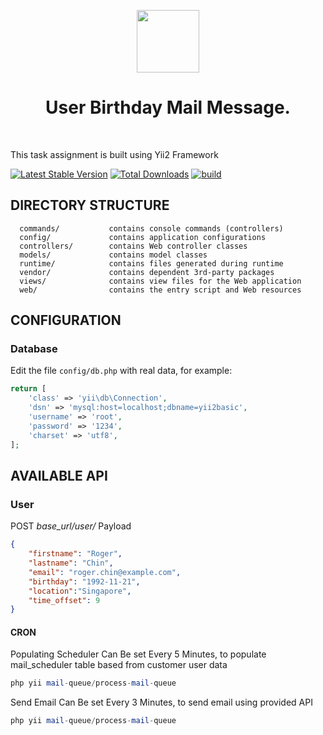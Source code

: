 <p align="center">
    <a href="https://github.com/yiisoft" target="_blank">
        <img src="https://avatars0.githubusercontent.com/u/993323" height="100px">
    </a>
    <h1 align="center">User Birthday Mail Message.</h1>
    <br>
</p>

This task assignment is built using Yii2 Framework

[![Latest Stable Version](https://img.shields.io/packagist/v/yiisoft/yii2-app-basic.svg)](https://packagist.org/packages/yiisoft/yii2-app-basic)
[![Total Downloads](https://img.shields.io/packagist/dt/yiisoft/yii2-app-basic.svg)](https://packagist.org/packages/yiisoft/yii2-app-basic)
[![build](https://github.com/yiisoft/yii2-app-basic/workflows/build/badge.svg)](https://github.com/yiisoft/yii2-app-basic/actions?query=workflow%3Abuild)

DIRECTORY STRUCTURE
-------------------

      commands/           contains console commands (controllers)
      config/             contains application configurations
      controllers/        contains Web controller classes
      models/             contains model classes
      runtime/            contains files generated during runtime
      vendor/             contains dependent 3rd-party packages
      views/              contains view files for the Web application
      web/                contains the entry script and Web resources


CONFIGURATION
-------------

### Database

Edit the file `config/db.php` with real data, for example:

```php
return [
    'class' => 'yii\db\Connection',
    'dsn' => 'mysql:host=localhost;dbname=yii2basic',
    'username' => 'root',
    'password' => '1234',
    'charset' => 'utf8',
];
```

AVAILABLE API
-------------


### User

POST *base_url/user/*
Payload
```json
{
	"firstname": "Roger",
	"lastname": "Chin",
	"email": "roger.chin@example.com",
	"birthday": "1992-11-21",
	"location":"Singapore",
	"time_offset": 9
}
```


#### CRON

Populating Scheduler
Can Be set Every 5 Minutes, to populate mail_scheduler table based from customer user data 
```php
php yii mail-queue/process-mail-queue
```

Send Email
Can Be set Every 3 Minutes, to send email using provided API
```php
php yii mail-queue/process-mail-queue
```

